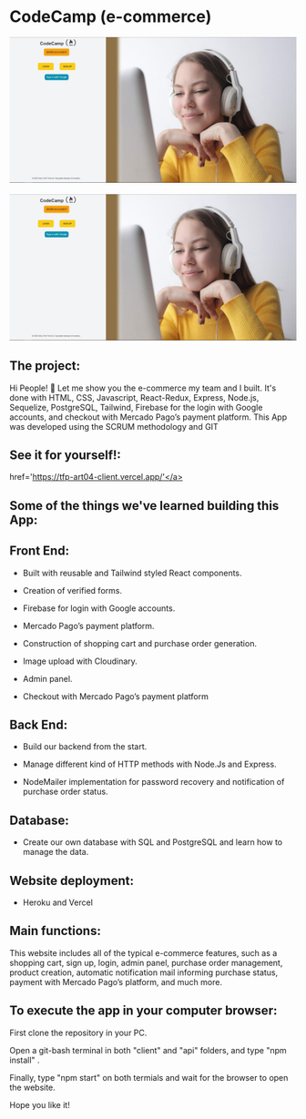 # CodeCamp (e-commerce)

<img alt='asd' src='https://github.com/Lucase1840/CodeCamp/blob/main/CLIENT/public/ReadMe_img/landing.jpg'/>
<br></br>
<img alt='asd' src='https://github.com/Lucase1840/CodeCamp/blob/main/CLIENT/public/ReadMe_img/landing.jpg'/>

## The project:

Hi People! 👋
Let me show you the e-commerce my team and I built.
It's done with HTML, CSS, Javascript, React-Redux, Express, Node.js, Sequelize, PostgreSQL, Tailwind, Firebase for the login with Google accounts, and checkout with Mercado Pago’s payment platform. 
This App was developed using the SCRUM methodology and GIT

## See it for yourself!:

<a> href='https://tfp-art04-client.vercel.app/'</a>

## Some of the things we've learned building this App:

## Front End:

- Built with reusable and Tailwind styled React components.

- Creation of verified forms.

- Firebase for login with Google accounts.

- Mercado Pago’s payment platform.

- Construction of shopping cart and purchase order generation.

- Image upload with Cloudinary.

- Admin panel.

- Checkout with Mercado Pago’s payment platform

## Back End:

- Build our backend from the start.

- Manage different kind of HTTP methods with Node.Js and Express.

- NodeMailer implementation for password recovery and notification of purchase order status.

## Database:

- Create our own database with SQL and PostgreSQL and learn how to manage the data.

## Website deployment:

- Heroku and Vercel

## Main functions:

This website includes all of the typical e-commerce features, such as a shopping cart, sign up, login, admin panel, purchase order management, product creation, automatic notification mail informing purchase status, payment with Mercado Pago’s platform, and much more.

## To execute the app in your computer browser:

First clone the repository in your PC.

Open a git-bash terminal in both "client" and "api" folders, and type "npm install" . 

Finally, type "npm start" on both termials and wait for the browser to open the website.

Hope you like it!
